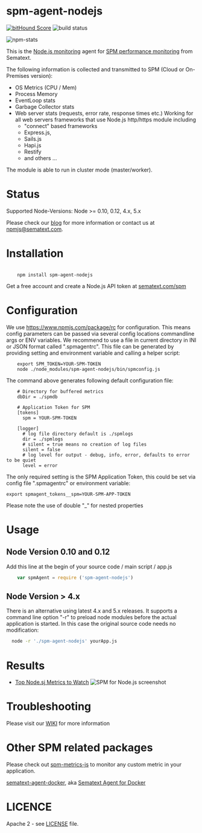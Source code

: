 spm-agent-nodejs
================
[![bitHound Score](https://www.bithound.io/github/sematext/spm-agent-nodejs/badges/score.svg)](https://www.bithound.io/github/sematext/spm-agent-nodejs/)
![build status](https://api.travis-ci.org/sematext/spm-agent-nodejs.svg)

![npm-stats](https://nodei.co/npm/spm-agent-nodejs.png?downloads=true&downloadRank=true)

This is the [Node.js monitoring](http://sematext.com/spm/integrations/nodejs-monitoring.html) agent for [SPM performance monitoring](http://sematext.com/spm) from Sematext.

The following information is collected and transmitted to SPM (Cloud or On-Premises version):

- OS Metrics (CPU / Mem)
- Process Memory
- EventLoop stats
- Garbage Collector stats
- Web server stats (requests, error rate, response times etc.)
  Working for all web servers frameworks that use Node.js http/https module including 
  - "connect" based frameworks
  - Express.js, 
  - Sails.js
  - Hapi.js
  - Restify
  - and others ...

The module is able to run in cluster mode (master/worker). 

# Status

Supported Node-Versions: Node >= 0.10, 0.12, 4.x, 5.x 

Please check our [blog](http://blog.sematext.com/tag/node.js/) for more information or
contact us at [npmjs@sematext.com](mailto:npmjs@sematext.com).

# Installation

```

    npm install spm-agent-nodejs

```

Get a free account and create a Node.js API token at [sematext.com/spm](https://apps.sematext.com/users-web/register.do)

# Configuration

We use https://www.npmjs.com/package/rc for configuration. This means config parameters can be passed via several config
locations commandline args or ENV variables. We recommend to use a file in current directory in INI or JSON format called ".spmagentrc".
This file can be generated by providing setting and environment variable and calling a helper script:

        export SPM_TOKEN=YOUR-SPM-TOKEN
        node ./node_modules/spm-agent-nodejs/bin/spmconfig.js

The command above generates following default configuration file:

        # Directory for buffered metrics
        dbDir = ./spmdb

        # Application Token for SPM
        [tokens]
          spm = YOUR-SPM-TOKEN

        [logger]
          # log file directory default is ./spmlogs
          dir = ./spmlogs
          # silent = true means no creation of log files
          silent = false
          # log level for output - debug, info, error, defaults to error to be quiet
          level = error


The only required setting is the SPM Application Token, this could be set via config file ".spmagentrc" or environment variable:

    export spmagent_tokens__spm=YOUR-SPM-APP-TOKEN

Please note the use of double "_" for nested properties


# Usage

## Node Version 0.10 and 0.12
Add this line at the begin of your source code / main script / app.js

```js
    var spmAgent = require ('spm-agent-nodejs')
```

## Node Version > 4.x 
There is an alternative using latest 4.x and 5.x releases. It supports a command line option "-r" to preload node modules before the actual application is started. In this case the original source code needs no modification:

```sh
  node -r './spm-agent-nodejs' yourApp.js
```

# Results

- [Top Node.sj Metrics to Watch](http://blog.sematext.com/2015/12/02/top-nodejs-metrics-to-watch/)
![SPM for Node.js screenshot](https://sematext.files.wordpress.com/2015/12/bildschirmfoto-2015-12-05-um-21-12-521.png)

# Troubleshooting

Please visit our [WIKI](https://sematext.atlassian.net/wiki/display/PUBSPM/SPM+for+Node.js) for more information

# Other SPM related packages

Please check out [spm-metrics-js](https://www.npmjs.com/package/spm-metrics-js) to monitor any custom metric in your application.

[sematext-agent-docker](https://registry.hub.docker.com/u/sematext/sematext-agent-docker/), aka [Sematext Agent for Docker](http://blog.sematext.com/2015/06/09/docker-monitoring-support/)

# LICENCE

Apache 2 - see [LICENSE](https://github.com/sematext/spm-agent-nodejs/blob/master/LICENSE) file.

